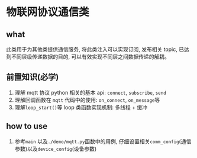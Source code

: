 # 物联网协议通信类
## what
此类用于为其他类提供通信服务, 将此类注入可以实现订阅, 发布相关 topic, 已达到不同层级传递数据的目的, 可以有效实现不同层之间数据传递的解耦。
## 前置知识(必学)
1. 理解 mqtt 协议 python 相关的基本 api: `connect`, `subscribe`, `send`
2. 理解回调函数在 `mqtt` 代码中的使用: `on_connect`, `on_message`等
3. 理解`loop_start()`等 loop 类函数实现机制: 多线程 + 缓冲
## how to use
1. 参考`main` 以及`./demo/mqtt.py`函数中的用例, 仔细设置相关`comm_config`(通信参数)以及`device_config`(设备参数)